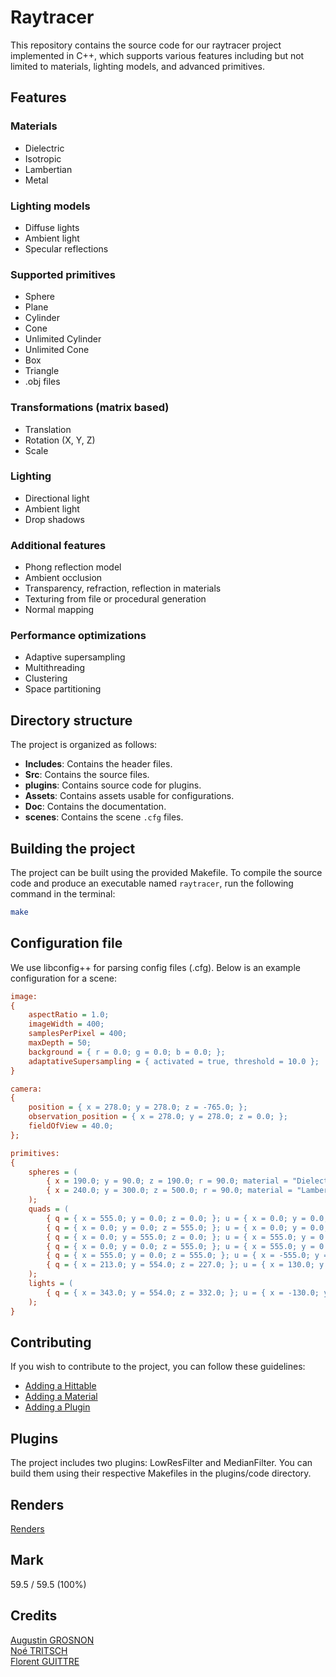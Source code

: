 # Raytracer

This repository contains the source code for our raytracer project implemented in C++, which supports various features including but not limited to materials, lighting models, and advanced primitives.

## Features

### Materials

- Dielectric
- Isotropic
- Lambertian
- Metal

### Lighting models

- Diffuse lights
- Ambient light
- Specular reflections

### Supported primitives

- Sphere
- Plane
- Cylinder
- Cone
- Unlimited Cylinder
- Unlimited Cone
- Box
- Triangle
- .obj files

### Transformations (matrix based)

- Translation
- Rotation (X, Y, Z)
- Scale

### Lighting

- Directional light
- Ambient light
- Drop shadows

### Additional features

- Phong reflection model
- Ambient occlusion
- Transparency, refraction, reflection in materials
- Texturing from file or procedural generation
- Normal mapping

### Performance optimizations

- Adaptive supersampling
- Multithreading
- Clustering
- Space partitioning

## Directory structure

The project is organized as follows:

- **Includes**: Contains the header files.
- **Src**: Contains the source files.
- **plugins**: Contains source code for plugins.
- **Assets**: Contains assets usable for configurations.
- **Doc**: Contains the documentation.
- **scenes**: Contains the scene `.cfg` files.

## Building the project

The project can be built using the provided Makefile. To compile the source code and produce an executable named `raytracer`, run the following command in the terminal:

```bash
make
```

## Configuration file

We use libconfig++ for parsing config files (.cfg). Below is an example configuration for a scene:

```cfg
image:
{
    aspectRatio = 1.0;
    imageWidth = 400;
    samplesPerPixel = 400;
    maxDepth = 50;
    background = { r = 0.0; g = 0.0; b = 0.0; };
    adaptativeSupersampling = { activated = true, threshold = 10.0 };
}

camera:
{
    position = { x = 278.0; y = 278.0; z = -765.0; };
    observation_position = { x = 278.0; y = 278.0; z = 0.0; };
    fieldOfView = 40.0;
};

primitives:
{
    spheres = (
        { x = 190.0; y = 90.0; z = 190.0; r = 90.0; material = "Dielectric"; intensity = 1.5; },
        { x = 240.0; y = 300.0; z = 500.0; r = 90.0; material = "Lambertian"; color = { r = 0.65; g = 0.05; b = 0.05; } }
    );
    quads = (
        { q = { x = 555.0; y = 0.0; z = 0.0; }; u = { x = 0.0; y = 0.0; z = 555.0; }; v = { x = 0.0; y = 555.0; z = 0.0; }; material = "Lambertian"; color = { r = 1.0; g = 0.0; b = 0.5; } },
        { q = { x = 0.0; y = 0.0; z = 555.0; }; u = { x = 0.0; y = 0.0; z = -555.0; }; v = { x = 0.0; y = 555.0; z = 0.0; }; material = "Lambertian"; color = { r = 1.0; g = 0.0; b = 0.5; } },
        { q = { x = 0.0; y = 555.0; z = 0.0; }; u = { x = 555.0; y = 0.0; z = 0.0; }; v = { x = 0.0; y = 0.0; z = 555.0; }; material = "Lambertian"; color = { r = 1.0; g = 0.0; b = 0.5; } },
        { q = { x = 0.0; y = 0.0; z = 555.0; }; u = { x = 555.0; y = 0.0; z = 0.0; }; v = { x = 0.0; y = 0.0; z = -555.0; }; material = "Dielectric"; intensity = 1.5 },
        { q = { x = 555.0; y = 0.0; z = 555.0; }; u = { x = -555.0; y = 0.0; z = 0.0; }; v = { x = 0.0; y = 555.0; z = 0.0; }; material = "Lambertian"; color = { r = 1.0; g = 0.0; b = 0.5; } },
        { q = { x = 213.0; y = 554.0; z = 227.0; }; u = { x = 130.0; y = 0.0; z = 0.0; }; v = { x = 0.0; y = 0.0; z = 105.0; }; material = "DiffuseLight"; color = { r = 15.0; g = 15.0; b = 15.0; } }
    );
    lights = (
        { q = { x = 343.0; y = 554.0; z = 332.0; }; u = { x = -130.0; y = 0.0; z = 0.0; }; v = { x = 0.0; y = 0.0; z = -105.0; }; }
    );
}
```

## Contributing

If you wish to contribute to the project, you can follow these guidelines:

- [Adding a Hittable](Doc/md/ADDING-HITTABLE.md)
- [Adding a Material](Doc/md/ADDING-MATERIAL.md)
- [Adding a Plugin](Doc/md/ADDING-PLUGIN.md)

## Plugins

The project includes two plugins: LowResFilter and MedianFilter. You can build them using their respective Makefiles in the plugins/code directory.

## Renders

[Renders](./RENDERS.md)

## Mark

59.5 / 59.5 (100%)

## Credits

[Augustin GROSNON](https://github.com/augustin-grosnon) \
[Noé TRITSCH](https://github.com/NeonMagique) \
[Florent GUITTRE](https://github.com/milimarg)
